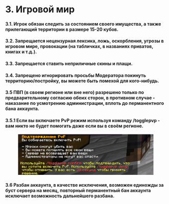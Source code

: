 # 3. Игровой мир

#### 3.1. Игрок обязан следить за состоянием своего имущества, а также прилегающий территории в размере 15-20 кубов.

#### 3.2. Запрещается нецензурная лексика, ложь, оскорбления, угрозы в игровом мире, провокации (на табличках, в названиях приватов, книгах и т.д.).

#### 3.3. Запрещается ставить неприличные скины и плащи.

#### 3.4. Запрещено игнорировать просьбы Модератора покинуть территорию/постройку, вы можете быть помехой для кого-нибудь.

#### 3.5 ПВП (в своем регионе или вне него) разрешено только по предварительному согласию обеих сторон, в противном случае - наказание по усмотрению администрации, вплоть до перманентного бана аккаунта.

#### 3.5.1 Если вы включаете PvP режим используя команду /togglepvp - вам никто не будет помогать даже если вы в своём регионе.

<figure><img src="../../.gitbook/assets/unknown.png" alt="PvP режим"><figcaption></figcaption></figure>

#### 3.6 Разбан аккаунта, в качестве исключения, возможен единожды за буст сервера на месяц, повторный перманентный бан аккаунта исключает возможность дальнейшего разбана.

